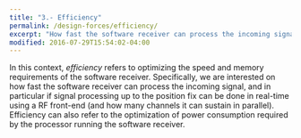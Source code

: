 ```yaml
---
title: "3.- Efficiency"
permalink: /design-forces/efficiency/
excerpt: "How fast the software receiver can process the incoming signal, and in particular how many channels it can sustain in parallel."
modified: 2016-07-29T15:54:02-04:00
---
```


In this context, _efficiency_ refers to optimizing the speed and memory requirements of the software receiver. Specifically, we are interested on how fast the software receiver can process the incoming signal, and in particular if signal processing up to the position fix can be done in real-time using a RF front-end (and how many channels it can sustain in parallel). Efficiency can also refer to the optimization of power consumption required by the processor running the software receiver.
